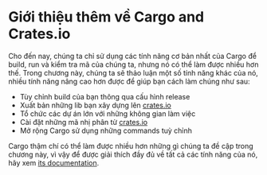 # Giới thiệu thêm về Cargo and Crates.io

Cho đến nay, chúng ta chỉ sử dụng các tính năng cơ bản nhất của Cargo để build, 
run và kiểm tra mã của chúng ta, nhưng nó có thể làm được nhiều hơn thế. 
Trong chương này, chúng ta sẽ thảo luận một số tính năng khác của nó, 
nhiều tính năng nâng cao hơn được để giúp bạn cách làm chúng như sau:

* Tùy chỉnh build của bạn thông qua cấu hình release
* Xuất bản những lib bạn xây dựng lên [crates.io](https://crates.io/)<!-- ignore -->
* Tổ chức các dự án lớn với những không gian làm việc
* Cài đặt những mã nhị phân từ [crates.io](https://crates.io/)<!-- ignore -->
* Mở rộng Cargo sử dụng những commands tuỳ chỉnh

Cargo thậm chí có thể làm được nhiều hơn những gì chúng ta đề cập trong chương này, 
vì vậy để được giải thích đầy đủ về tất cả các tính năng của nó, hãy xem [its
documentation](https://doc.rust-lang.org/cargo/).
